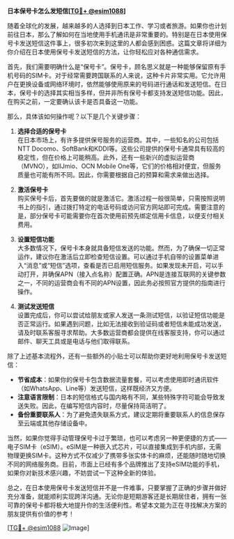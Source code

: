 **日本保号卡怎么发短信[[TG💪+ @esim1088](https://t.me/s/esim1088)]**

随着全球化的发展，越来越多的人选择到日本工作、学习或者旅游。如果你也计划前往日本，那么了解如何在当地使用手机通讯是非常重要的。特别是在日本使用保号卡发送短信这件事上，很多初次来到这里的人都会感到困惑。这篇文章将详细为你介绍在日本使用保号卡发送短信的方法，让你轻松应对各种通信需求。

首先，我们需要明确什么是“保号卡”。保号卡，顾名思义就是一种能够保留原有手机号码的SIM卡。对于经常需要跨国联系的人来说，这种卡片非常实用。它允许用户在更换设备或网络环境时，依然能够使用原来的号码进行通话和发送短信。在日本，保号卡的选择其实相当多样，但并非所有保号卡都支持发送短信功能。因此，在购买之前，一定要确认该卡是否具备这一功能。

那么，具体该如何操作呢？以下是几个关键步骤：

1. **选择合适的保号卡**  
   在日本市场上，有许多提供保号服务的运营商。其中，一些知名的公司包括NTT Docomo、SoftBank和KDDI等。这些公司提供的保号卡通常具有较高的稳定性，但在价格上可能稍高。此外，还有一些新兴的虚拟运营商（MVNO），如IIJmio、OCN Mobile One等，它们的价格相对便宜，但服务质量也可能有所不同。因此，你需要根据自己的预算和需求来做出选择。

2. **激活保号卡**  
   购买保号卡后，首先要做的就是激活它。激活过程一般很简单，只需按照说明书上的指引，通过拨打特定的电话号码或访问官方网站即可完成。需要注意的是，部分保号卡可能需要你在首次使用前预先绑定信用卡信息，以便支付相关费用。

3. **设置短信功能**  
   大多数情况下，保号卡本身就具备短信发送的功能。然而，为了确保一切正常运作，建议你在激活后立即检查短信设置。可以通过手机自带的设置菜单进入“消息”或“短信”选项，查看是否已启用短信服务。如果发现未开启，可以手动打开，并确保APN（接入点名称）配置正确。APN是连接互联网的关键参数之一，不同的运营商会有不同的APN设置，因此务必按照官方提供的指南进行操作。

4. **测试发送短信**  
   设置完成后，你可以尝试给朋友或家人发送一条测试短信，以验证短信功能是否正常运行。如果遇到问题，比如无法接收到验证码或者短信未能成功发送，请及时联系客服寻求帮助。大多数运营商都会提供在线客服支持，你可以通过邮件、聊天工具或是电话与他们取得联系。

除了上述基本流程外，还有一些额外的小贴士可以帮助你更好地利用保号卡发送短信：

- **节省成本**：如果你的保号卡包含数据流量套餐，可以考虑使用即时通讯软件（如WhatsApp、Line等）发送短信，这样既经济又方便。
- **注意语言限制**：日本的短信格式与国内略有不同，某些特殊字符可能会导致发送失败。因此，在编写短信内容时，尽量保持简洁明了。
- **备份重要联系人**：为了避免遗失联系方式，建议定期将重要联系人的信息保存至云端或其他存储设备中。

当然，如果你觉得手动管理保号卡过于繁琐，也可以考虑另一种更便捷的方式——电子SIM卡（eSIM）。eSIM是一种嵌入式芯片，可以直接集成到手机内部，无需物理更换SIM卡。这种方式不仅减少了携带多张实体卡的麻烦，还能随时随地切换不同的网络服务商。目前，市面上已经有多个品牌推出了支持eSIM功能的手机，如果你对新技术感兴趣，不妨尝试一下这种全新的体验。

总之，在日本使用保号卡发送短信并不是一件难事，只要掌握了正确的步骤并做好充分准备，就能顺利实现跨洋沟通。无论你是短期游客还是长期居住者，拥有一张可靠的保号卡都将极大地提升你的生活便利性。希望本文能为正在寻找解决方案的朋友提供有价值的参考！

[[TG💪+ @esim1088](https://t.me/s/esim1088) ![Image](https://i.postimg.cc/4NQfJmqS/Snipaste-2025-05-13-00-14-12.png)]
